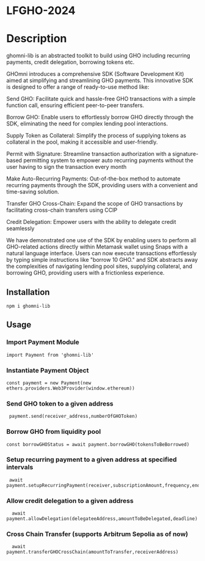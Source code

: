 # LFGHO-2024
# Description

ghomni-lib is an abstracted toolkit to build using GHO including recurring payments, credit delegation, borrowing tokens etc.

GHOmni introduces a comprehensive SDK (Software Development Kit) aimed at simplifying and streamlining GHO payments. This innovative SDK is designed to offer a range of ready-to-use method like:

Send GHO: Facilitate quick and hassle-free GHO transactions with a simple function call, ensuring efficient peer-to-peer transfers.

Borrow GHO: Enable users to effortlessly borrow GHO directly through the SDK, eliminating the need for complex lending pool interactions.

Supply Token as Collateral: Simplify the process of supplying tokens as collateral in the pool, making it accessible and user-friendly.

Permit with Signature: Streamline transaction authorization with a signature-based permitting system to empower auto recurring payments without the user having to sign the transaction every month

Make Auto-Recurring Payments: Out-of-the-box method to automate recurring payments through the SDK, providing users with a convenient and time-saving solution.

Transfer GHO Cross-Chain: Expand the scope of GHO transactions by facilitating cross-chain transfers using CCIP

Credit Delegation: Empower users with the ability to delegate credit seamlessly

We have demonstrated one use of the SDK by enabling users to perform all GHO-related actions directly within Metamask wallet using Snaps with a natural language interface. Users can now execute transactions effortlessly by typing simple instructions like "borrow 10 GHO." and SDK abstracts away the complexities of navigating lending pool sites, supplying collateral, and borrowing GHO, providing users with a frictionless experience.

## Installation

```console
npm i ghomni-lib
```

## Usage

### Import Payment Module
```console
import Payment from 'ghomni-lib'
```

### Instantiate Payment Object
```console
const payment = new Payment(new ethers.providers.Web3Provider(window.ethereum))
```

### Send GHO token to a given address
```console
 payment.send(receiver_address,numberOfGHOToken)
```

### Borrow GHO from liquidity pool
```console
const borrowGHOStatus = await payment.borrowGHO(tokensToBeBorrowed)
```

### Setup recurring payment to a given address at specified intervals
```console
 await payment.setupRecurringPayment(receiver,subscriptionAmount,frequency,endTime)
```

### Allow credit delegation to a given address
```console
  await payment.allowDelegation(delegateeAddress,amountToBeDelegated,deadline)
```

### Cross Chain Transfer (supports Arbitrum Sepolia as of now)
```console
  await payment.transferGHOCrossChain(amountToTransfer,receiverAddress)
```



